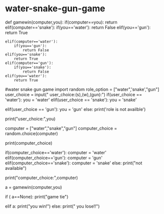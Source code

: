 # water-snake-gun-game
def gamewin(computer,you):
    if(computer==you):
        return
    elif(computer=='snake'):
        if(you=='water'):
            return False
    elif(you=='gun'):
        return True

    elif(computer=='water'):
        if(you=='gun'):
            return False
    elif(you=='snake'):
        return True
    elif(computer=='gun'):
        if(you=='snake'):
            return False
    elif(you=='water'):
        return True




#water snake gun game 
import random 
role_option = ["water",'snake',"gun"]
user_choice = input(" user_choice:(s),(w),(gun):")
if(user_choice == 'water'):
    you = 'water'
elif(user_choice == 'snake'):
    you = 'snake'

elif(user_choice == 'gun'):
    you = 'gun'
else:
        print('role is not availble')

print("user_choice:",you)

computer = ["water","snake","gun"]
computer_choice = random.choice(computer)

print(computer_choice)


if(computer_choice=='water'):
    computer = 'water'
elif(computer_choice=='gun'):
    computer = 'gun'
elif(computer_choice=='snake'):
    computer = 'snake'
else:
    print("not available")

print("computer_choice:",computer)

a = gamewin(computer,you)

if ( a==None):
    print("game tie")

elif a:
    print("you  win!")
else:
    print(" you  lose!!")
